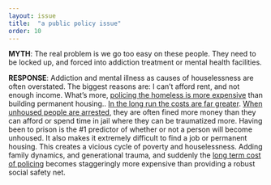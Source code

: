 ```yaml
---
layout: issue
title:  "a public policy issue"
order: 10
---
```

<strong>MYTH</strong>: The real problem is we go too easy on these people. They need to be locked up, and forced into addiction treatment or mental health facilities.

<strong>RESPONSE</strong>: Addiction and mental illness as causes of houselessness are often overstated. The biggest reasons are: I can’t afford rent, and not enough income. What’s more, [policing the homeless is more expensive](https://www.vox.com/2014/5/30/5764096/homeless-shelter-housing-help-solutions) than building permanent housing.. [In the long run the costs are far greater](https://www.hoover.org/research/economics-why-homelessness-worsens-governments-spend-even-more-problem). [When unhoused people are arrested](https://www.urban.org/features/five-charts-explain-homelessness-jail-cycle-and-how-break-it), they are often fined more money than they can afford or spend time in jail where they can be traumatized more. Having been to prison is the #1 predictor of whether or not a person will become unhoused. It also makes it extremely difficult to find a job or permanent housing. This creates a vicious cycle of poverty and houselessness. Adding family dynamics, and generational trauma, and suddenly the [long term cost of policing](https://www.americanactionforum.org/research/the-economic-costs-of-the-u-s-criminal-justice-system/) becomes staggeringly more expensive than providing a robust social safety net.